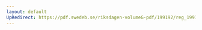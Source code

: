 ```yaml
---
layout: default
UpRedirect: https://pdf.swedeb.se/riksdagen-volumeG-pdf/199192/reg_199192/reg_199192_0242.pdf
---
```

